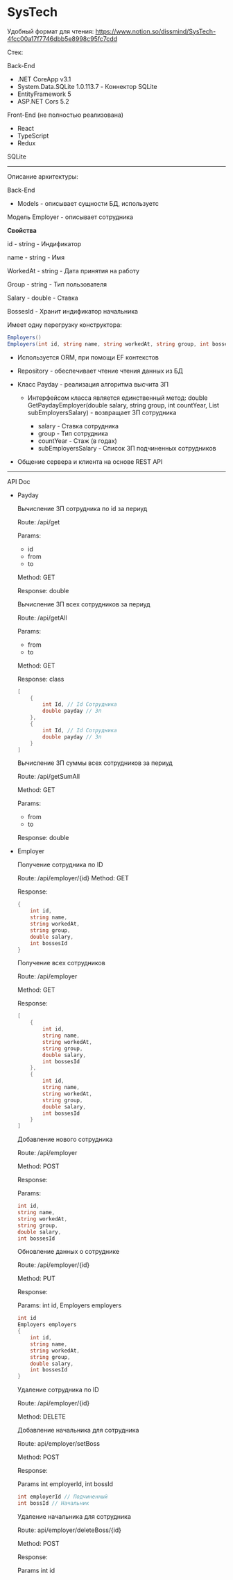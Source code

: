 # SysTech

Удобный формат для чтения: https://www.notion.so/dissmind/SysTech-4fcc00a17f7746dbb5e8998c95fc7cdd

Стек:

Back-End

- .NET CoreApp v3.1
- System.Data.SQLite 1.0.113.7 - Коннектор SQLite
- EntityFramework 5
- ASP.NET Cors 5.2

Front-End (не полностью реализована)

- React
- TypeScript
- Redux



SQLite

---

Описание архитектуры:

Back-End

- Models - описывает сущности БД, используетс

 

Модель Employer - описывает сотрудника

**Свойства**

id - string - Индификатор 

name - string - Имя

WorkedAt - string - Дата принятия на работу 

Group - string - Тип пользователя

Salary - double - Ставка

BossesId - Хранит индификатор начальника

Имеет одну перегрузку конструктора:

```csharp
Employers()
Employers(int id, string name, string workedAt, string group, int bossesId)
```

- Используется ORM, при помощи EF контекстов
- Repository - обеспечивает чтение чтения данных из БД
- Класс Payday - реализация алгоритма высчита ЗП
    - Интерфейсом класса является единственный метод: double GetPaydayEmployer(double salary, string group, int countYear, List<double> subEmployersSalary) - возвращает ЗП сотрудника
        - salary - Ставка сотрудника
        - group - Тип сотрудника
        - countYear - Стаж (в годах)
        - subEmployersSalary - Список ЗП подчиненных сотрудников

- Общение сервера и клиента на основе REST API

---

API Doc

- Payday

    Вычисление ЗП сотрудника по id за периуд

    Route: /api/get

    Params: 

    - id
    - from
    - to

    Method: GET

    Response: double

    Вычисление ЗП всех сотрудников за периуд

    Route: /api/getAll

    Params: 

    - from
    - to

    Method: GET

    Response: class

    ```csharp
    [
    	{
    		int Id, // Id Сотрудника
    		double payday // Зп
    	},
    	{
    		int Id, // Id Сотрудника
    		double payday // Зп
    	}
    ]
    ```

    Вычисление ЗП суммы всех сотрудников за периуд

    Route: /api/getSumAll

    Method: GET

    Params: 

    - from
    - to

    Response: double

- Employer

    Получение сотрудника по ID

    Route: /api/employer/{id}
    Method: GET

    Response:

    ```csharp
    {
    	int id,
    	string name,
    	string workedAt,
    	string group,
    	double salary,
    	int bossesId
    }
    ```

    Получение всех сотрудников

    Route: /api/employer

    Method: GET

    Response:

    ```csharp
    [
    	{
    		int id,
    		string name,
    		string workedAt,
    		string group,
    		double salary,
    		int bossesId
    	},
    	{
    		int id,
    		string name,
    		string workedAt,
    		string group,
    		double salary,
    		int bossesId
    	}
    ]
    ```

    Добавление нового сотрудника

    Route: /api/employer

    Method: POST

    Response:

    Params: 

    ```csharp
    int id,
    string name,
    string workedAt,
    string group,
    double salary,
    int bossesId
    ```

    Обновление данных о сотруднике

    Route: /api/employer/{id}

    Method: PUT

    Response:

    Params: int id, Employers employers

    ```csharp
    int id
    Employers employers 
    {
    	int id,
    	string name,
    	string workedAt,
    	string group,
    	double salary,
    	int bossesId
    }
    ```

    Удаление сотрудника по ID

    Route: /api/employer/{id}

    Method: DELETE

    Добавление начальника для сотрудника

    Route: api/employer/setBoss

    Method: POST

    Response:

    Params int employerId, int bossId

    ```csharp
    int employerId // Подчиненный
    int bossId // Начальник
    ```

    Удаление начальника для сотрудника

    Route: api/employer/deleteBoss/{id}

    Method: POST

    Response:

    Params int id
